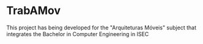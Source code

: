 # TrabAMov
This project has being developed for the "Arquiteturas Móveis" subject that integrates the Bachelor in Computer Engineering in ISEC
